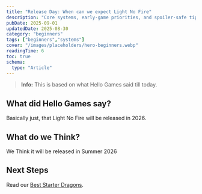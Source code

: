 ```yaml
---
title: "Release Day: When can we expect Light No Fire"
description: "Core systems, early-game priorities, and spoiler-safe tips for your first hours."
pubDate: 2025-09-01
updatedDate: 2025-08-30
category: "beginners"
tags: ["beginners","systems"]
cover: "/images/placeholders/hero-beginners.webp"
readingTime: 6
toc: true
schema:
  type: "Article"
---
```


> **Info:** This is based on what Hello Games said till today.

## What did Hello Games say?
Basically just, that Light No Fire will be released in 2026.

## What do we Think?
We Think it will be released in Summer 2026

## Next Steps
Read our [Best Starter Dragons](/guides/dragons/best-starter-dragons/).
